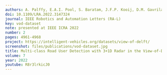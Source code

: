 ```yaml
---
authors: A. Palffy, E.A.I. Pool, S. Baratam, J.F.P. Kooij, D.M. Gavrila
doi: 10.1109/LRA.2022.3147324
journal: IEEE Robotics and Automation Letters (RA-L)
key: vod-dataset
note: presented at IEEE ICRA 2022
number: 2
pages: 4961-4968
project: https://intelligent-vehicles.org/datasets/view-of-delft/
screenshot: files/publications/vod-dataset.jpg
title: Multi-class Road User Detection with 3+1D Radar in the View-of-Delft Dataset
volume: 7
year: 2022
youtube: R8r3lrkicJ0
---
```


